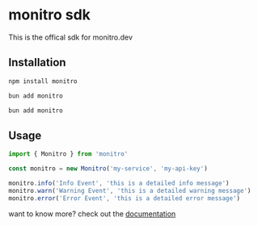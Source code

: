 # monitro sdk

This is the offical sdk for monitro.dev

## Installation

```bash
npm install monitro
```
```bash
bun add monitro
```
```bash
bun add monitro
```
## Usage

```js
import { Monitro } from 'monitro'

const monitro = new Monitro('my-service', 'my-api-key')

monitro.info('Info Event', 'this is a detailed info message')
monitro.warn('Warning Event', 'this is a detailed warning message')
monitro.error('Error Event', 'this is a detailed error message')
```


want to know more? check out the [documentation](https://monitro.dev/docs)